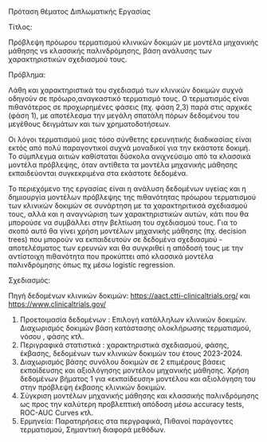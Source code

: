 Πρόταση θέματος Διπλωματικής Εργασίας 

Τίτλος:

Πρόβλεψη πρόωρου τερματισμού κλινικών δοκιμών με μοντέλα μηχανικής μάθησης vs κλασσικής παλινδρόμησης, βάση ανάλυσης των χαρακτηριστικών σχεδιασμού τους.

Πρόβλημα:

Λάθη και χαρακτηριστικά του σχεδιασμό των κλινικών δοκιμών συχνά οδηγούν σε πρόωρο,αναγκαστικό τερματισμό τους. Ο τερματισμός είναι πιθανότερος σε προχωρημένες φάσεις (πχ. φάση 2,3) παρά στις αρχικές (φάση 1), με αποτέλεσμα την μεγάλη σπατάλη πόρων δεδομένου του μεγέθους δειγμάτων και των χρηματοδοτήσεων.

Οι λόγοι τερματισμού μιας τόσο σύνθετης ερευνητικής διαδικασίας είναι εκτός από πολύ παραγοντικοί συχνά  μοναδικοί για την εκάστοτε δοκιμή. Το σύμπλεγμα αιτιών καθίσταται δύσκολα ανιχνεύσιμο από τα κλασσικά μοντέλα πρόβλεψης, όταν αντίθετα τα μοντέλα μηχανικής μάθησης εκπαιδεύονται συγκεκριμένα στα εκάστοτε δεδομένα.

Το περιεχόμενο της εργασίας είναι η ανάλυση δεδομένων υγείας και η δημιουργία μοντέλων πρόβλεψης της πιθανότητας πρόωρου τερματισμού των κλινικών δοκιμών σε συνάρτηση με τα χαρακτηριτικσά σχεδιασμού τους, αλλά και η αναγνώριση των χαρακτηριστικών αυτών, κάτι που θα μπορούσε να συμβάλλει στην βελτίωση του σχεδιασμού τους.  Για το σκοπό αυτό θα γίνει χρήση μοντέλων μηχανικής μάθησης (πχ. decision trees) που μπορούν να εκπαιδευτούν σε δεδομένα σχεδιασμού - αποτελέσματος των ερευνών και θα συγκριθεί η απόδοσή τους με την αντίστοιχη πιθανότητα που προκύπτει από κλασσικά μοντέλα παλινδρόμησης όπως πχ μέσω logistic regression.

Σχεδιασμός: 

Πηγή δεδομένων κλινικών δοκιμών: https://aact.ctti-clinicaltrials.org/ και https://www.clinicaltrials.gov/
1.	Προετοιμασία δεδομένων : Επιλογή κατάλληλων κλινικών δοκιμών. Διαχωρισμός δοκιμών βάση κατάστασης ολοκλήρωσης τερματισμού, νόσου , φάσης κτλ.
2.	Περιγραφικά στατιστικά :  χαρακτηριστικά σχεδιασμού, φάσης, έκβασης, δεδομένων των κλινικών δοκιμών του έτους 2023-2024.
3.	Διαχωρισμός βάσης συνόλου δοκιμών σε 2 επιμέρους βάσεις εκπαίδευσης και  αξιολόγησης μοντέλου μηχανικής μάθησης. Χρήση δεδομένων βήματος 1 για «εκπαίδευση» μοντέλου και αξιολόγηση του στην πρόβλεψη έκβασης κλινικών δοκιμών.
4.	Σύγκριση μοντέλων μηχανικής μάθησης και κλασσικής παλινδρόμησης ως προς την καλύτερη προβλεπτική απόδοση μέσω accuracy tests, ROC-AUC Curves κτλ. 
5.	Ερμηνεία: Παρατηρήσεις στα περγραφικά, Πιθανοί παράγοντες τερματισμού, Σημαντική διαφορά μεθόδων.

